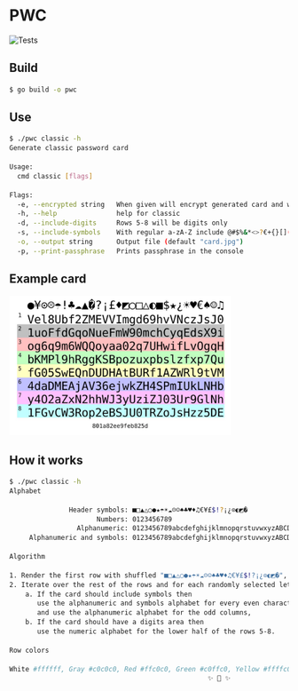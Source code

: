 # PWC
![Tests](https://github.com/imanhodjaev/pwc/actions/workflows/run-tests.yml/badge.svg)

## Build

```sh
$ go build -o pwc
```

## Use

```sh
$ ./pwc classic -h
Generate classic password card

Usage:
  cmd classic [flags]

Flags:
  -e, --encrypted string   When given will encrypt generated card and write to file (default "card.aes")
  -h, --help               help for classic
  -d, --include-digits     Rows 5-8 will be digits only
  -s, --include-symbols    With regular a-zA-Z include @#$%&*<>?€+{}[]()/\
  -o, --output string      Output file (default "card.jpg")
  -p, --print-passphrase   Prints passphrase in the console
```

## Example card

<p>
<img src="https://raw.githubusercontent.com/imanhodjaev/pwc/main/example/password-card.jpg" width="400"/>
</p>

## How it works

```sh
$ ./pwc classic -h
Alphabet

               Header symbols: ■□▲△○●★☂☀☁☹☺♠♣♥♦♫€¥£$!?¡¿⊙◐◩�
                      Numbers: 0123456789
                 Alphanumeric: 0123456789abcdefghijklmnopqrstuvwxyzABCDEFGHIJKLMNOPQRSTUVWXYZ
     Alphanumeric and symbols: 0123456789abcdefghijklmnopqrstuvwxyzABCDEFGHIJKLMNOPQRSTUVWXYZ@#$%!&(MISSING)*<>?€+{}[]()/\

Algorithm

1. Render the first row with shuffled "■□▲△○●★☂☀☁☹☺♠♣♥♦♫€¥£$!?¡¿⊙◐◩�",
2. Iterate over the rest of the rows and for each randomly selected letter we shuffle the entire alphabet
    a. If the card should include symbols then
       use the alphanumeric and symbols alphabet for every even character
       and use the alphanumeric alphabet for the odd columns,
    b. If the card should have a digits area then
       use the numeric alphabet for the lower half of the rows 5-8.

Row colors

White #ffffff, Gray #c0c0c0, Red #ffc0c0, Green #c0ffc0, Yellow #ffffc0, Blue #c0c0ff, Magenta #ffc0ff, Cyan #c0ffff
                                                  ✨ 🚀 ✨
```
